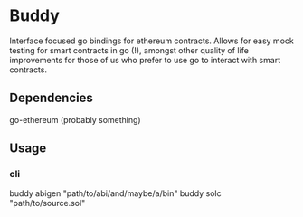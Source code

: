 # Buddy

Interface focused go bindings for ethereum contracts. Allows for easy mock testing for smart contracts in go (!), amongst other quality of life improvements for those of us who prefer to use go to interact with smart contracts.

## Dependencies

go-ethereum (probably something)

## Usage

### cli 

buddy abigen "path/to/abi/and/maybe/a/bin"
buddy solc "path/to/source.sol"


